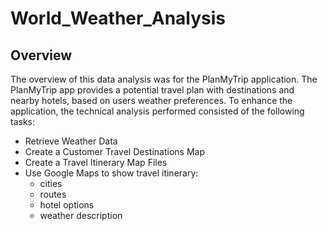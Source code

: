 # World_Weather_Analysis

## Overview
The overview of this data analysis was for the PlanMyTrip application. The PlanMyTrip app provides a potential travel plan with destinations and nearby hotels, based on users weather preferences. To enhance the application, the technical analysis performed consisted of the following tasks:

  - Retrieve Weather Data
  - Create a Customer Travel Destinations Map
  - Create a Travel Itinerary Map Files
  - Use Google Maps to show travel itinerary: 
    - cities 
    - routes 
    - hotel options 
    - weather description 

#